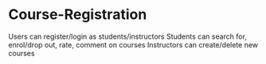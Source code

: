# Course-Registration
Users can register/login as students/instructors
Students can search for, enrol/drop out, rate, comment on courses
Instructors can create/delete new courses
